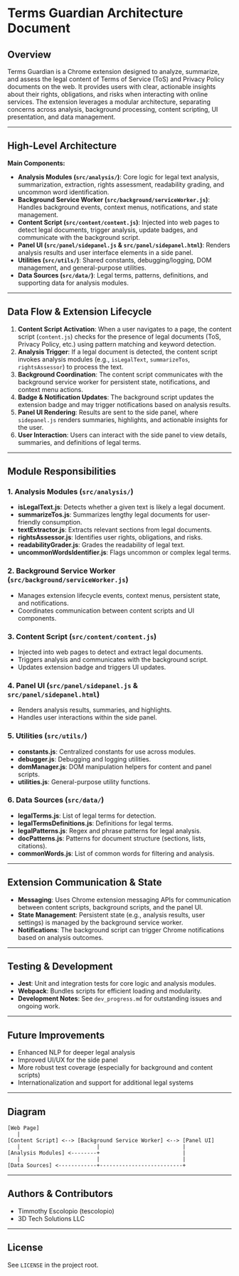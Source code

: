# Terms Guardian Architecture Document

## Overview

Terms Guardian is a Chrome extension designed to analyze, summarize, and assess the legal content of Terms of Service (ToS) and Privacy Policy documents on the web. It provides users with clear, actionable insights about their rights, obligations, and risks when interacting with online services. The extension leverages a modular architecture, separating concerns across analysis, background processing, content scripting, UI presentation, and data management.

---

## High-Level Architecture

**Main Components:**

- **Analysis Modules (`src/analysis/`)**: Core logic for legal text analysis, summarization, extraction, rights assessment, readability grading, and uncommon word identification.
- **Background Service Worker (`src/background/serviceWorker.js`)**: Handles background events, context menus, notifications, and state management.
- **Content Script (`src/content/content.js`)**: Injected into web pages to detect legal documents, trigger analysis, update badges, and communicate with the background script.
- **Panel UI (`src/panel/sidepanel.js` & `src/panel/sidepanel.html`)**: Renders analysis results and user interface elements in a side panel.
- **Utilities (`src/utils/`)**: Shared constants, debugging/logging, DOM management, and general-purpose utilities.
- **Data Sources (`src/data/`)**: Legal terms, patterns, definitions, and supporting data for analysis modules.

---

## Data Flow & Extension Lifecycle

1. **Content Script Activation**: When a user navigates to a page, the content script (`content.js`) checks for the presence of legal documents (ToS, Privacy Policy, etc.) using pattern matching and keyword detection.
2. **Analysis Trigger**: If a legal document is detected, the content script invokes analysis modules (e.g., `isLegalText`, `summarizeTos`, `rightsAssessor`) to process the text.
3. **Background Coordination**: The content script communicates with the background service worker for persistent state, notifications, and context menu actions.
4. **Badge & Notification Updates**: The background script updates the extension badge and may trigger notifications based on analysis results.
5. **Panel UI Rendering**: Results are sent to the side panel, where `sidepanel.js` renders summaries, highlights, and actionable insights for the user.
6. **User Interaction**: Users can interact with the side panel to view details, summaries, and definitions of legal terms.

---

## Module Responsibilities

### 1. Analysis Modules (`src/analysis/`)

- **isLegalText.js**: Detects whether a given text is likely a legal document.
- **summarizeTos.js**: Summarizes lengthy legal documents for user-friendly consumption.
- **textExtractor.js**: Extracts relevant sections from legal documents.
- **rightsAssessor.js**: Identifies user rights, obligations, and risks.
- **readabilityGrader.js**: Grades the readability of legal text.
- **uncommonWordsIdentifier.js**: Flags uncommon or complex legal terms.

### 2. Background Service Worker (`src/background/serviceWorker.js`)

- Manages extension lifecycle events, context menus, persistent state, and notifications.
- Coordinates communication between content scripts and UI components.

### 3. Content Script (`src/content/content.js`)

- Injected into web pages to detect and extract legal documents.
- Triggers analysis and communicates with the background script.
- Updates extension badge and triggers UI updates.

### 4. Panel UI (`src/panel/sidepanel.js` & `src/panel/sidepanel.html`)

- Renders analysis results, summaries, and highlights.
- Handles user interactions within the side panel.

### 5. Utilities (`src/utils/`)

- **constants.js**: Centralized constants for use across modules.
- **debugger.js**: Debugging and logging utilities.
- **domManager.js**: DOM manipulation helpers for content and panel scripts.
- **utilities.js**: General-purpose utility functions.

### 6. Data Sources (`src/data/`)

- **legalTerms.js**: List of legal terms for detection.
- **legalTermsDefinitions.js**: Definitions for legal terms.
- **legalPatterns.js**: Regex and phrase patterns for legal analysis.
- **docPatterns.js**: Patterns for document structure (sections, lists, citations).
- **commonWords.js**: List of common words for filtering and analysis.

---

## Extension Communication & State

- **Messaging**: Uses Chrome extension messaging APIs for communication between content scripts, background scripts, and the panel UI.
- **State Management**: Persistent state (e.g., analysis results, user settings) is managed by the background service worker.
- **Notifications**: The background script can trigger Chrome notifications based on analysis outcomes.

---

## Testing & Development

- **Jest**: Unit and integration tests for core logic and analysis modules.
- **Webpack**: Bundles scripts for efficient loading and modularity.
- **Development Notes**: See `dev_progress.md` for outstanding issues and ongoing work.

---

## Future Improvements

- Enhanced NLP for deeper legal analysis
- Improved UI/UX for the side panel
- More robust test coverage (especially for background and content scripts)
- Internationalization and support for additional legal systems

---

## Diagram

```
[Web Page]
   |
[Content Script] <--> [Background Service Worker] <--> [Panel UI]
   |                        |                          |
[Analysis Modules] <--------+                          |
   |                        |                          |
[Data Sources] <------------+--------------------------+
```

---

## Authors & Contributors

- Timmothy Escolopio (tescolopio)
- 3D Tech Solutions LLC

---

## License

See `LICENSE` in the project root.
